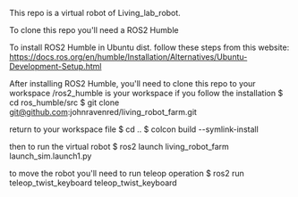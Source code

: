 This repo is a virtual robot of Living_lab_robot. 

To clone this repo you'll need a ROS2 Humble

To install ROS2 Humble in Ubuntu dist. follow these steps from this website:
https://docs.ros.org/en/humble/Installation/Alternatives/Ubuntu-Development-Setup.html

After installing ROS2 Humble, you'll need to clone this repo to your workspace /ros2_humble is your workspace if you follow the installation 
$ cd ros_humble/src 
$ git clone git@github.com:johnravenred/living_robot_farm.git

return to your workspace file
$ cd ..
$ colcon build --symlink-install

then to run the virtual robot
$ ros2 launch living_robot_farm launch_sim.launch1.py

to move the robot you'll need to run teleop operation
$ ros2 run teleop_twist_keyboard teleop_twist_keyboard

